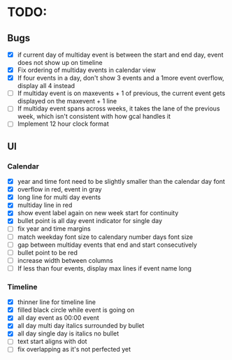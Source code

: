 # TODO:
## Bugs
- [x] if current day of multiday event is between the start and end day, event does not show up on timeline
- [x] Fix ordering of multiday events in calendar view
- [x] If four events in a day, don't show 3 events and a 1more event overflow, display all 4 instead
- [ ] If multiday event is on maxevents + 1 of previous, the current event gets displayed on the maxevent + 1 line
- [ ] If multiday event spans across weeks, it takes the lane of the previous week, which isn't consistent with how gcal
  handles it
- [ ] Implement 12 hour clock format

## UI

### Calendar
- [x] year and time font need to be slightly smaller than the calendar day font
- [x] overflow in red, event in gray
- [x] long line for multi day events
- [x] multiday line in red
- [x] show event label again on new week start for continuity
- [x] bullet point is all day event indicator for single day
- [ ] fix year and time margins
- [ ] match weekday font size to calendary number days font size
- [ ] gap between multiday events that end and start consecutively 
- [ ] bullet point to be red
- [ ] increase width between columns
- [ ] If less than four events, display max lines if event name long

### Timeline

- [x] thinner line for timeline line
- [x] filled black circle while event is going on
- [x] all day event as 00:00 event
- [x] all day multi day italics surrounded by bullet
- [x] all day single day is italics no bullet
- [ ] text start aligns with dot
- [ ] fix overlapping as it's not perfected yet
